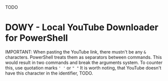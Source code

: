 TODO

# DOWY - Local YouTube Downloader for PowerShell

IMPORTANT: When pasting the YouTube link, there mustn't be any `&` characters. PowerShell treats them as separators between commands. This would result in two commands and break the arguments system. To counter this, use quotation marks `' '` or `" "` It is worth noting, that YouTube doesn't have this character in the identifier, TODO.
